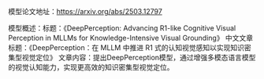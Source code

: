模型论文地址：https://arxiv.org/abs/2503.12797

模型概述：标题：《DeepPerception: Advancing R1-like Cognitive Visual Perception in MLLMs for Knowledge-Intensive Visual Grounding》
中文文章标题：《DeepPerception：在 MLLM 中推进 R1 式的认知视觉感知以实现知识密集型视觉定位》
文章内容：提出DeepPerception模型，通过增强多模态语言模型的视觉认知能力，实现更高效的知识密集型视觉定位。
